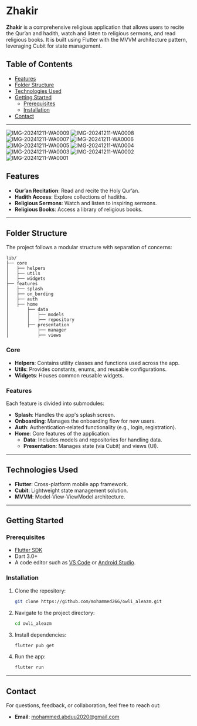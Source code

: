 # Zhakir

**Zhakir** is a comprehensive religious application that allows users to recite the Qur’an and hadith, 
watch and listen to religious sermons, and read religious books. 
It is built using Flutter with the MVVM architecture pattern, 
leveraging Cubit for state management.

## Table of Contents
- [Features](#features)
- [Folder Structure](#folder-structure)
- [Technologies Used](#technologies-used)
- [Getting Started](#getting-started)
  - [Prerequisites](#prerequisites)
  - [Installation](#installation)
- [Contact](#contact)

---
![IMG-20241211-WA0009](https://github.com/user-attachments/assets/91c7016e-a6d6-4855-8304-a2c678affecc)
![IMG-20241211-WA0008](https://github.com/user-attachments/assets/0b357596-2a99-4e36-a97f-247f6b55f424)
![IMG-20241211-WA0007](https://github.com/user-attachments/assets/456bffe3-7125-4b38-880c-5f9919104daa)
![IMG-20241211-WA0006](https://github.com/user-attachments/assets/9e19f12e-99aa-4c3e-8114-023f17b093ea)
![IMG-20241211-WA0005](https://github.com/user-attachments/assets/f95936a4-bc21-407c-bb31-73a8d46e203b)
![IMG-20241211-WA0004](https://github.com/user-attachments/assets/e0e64b71-1a23-4e81-9c4c-5ee4ab69f26a)
![IMG-20241211-WA0003](https://github.com/user-attachments/assets/75428da9-2786-40d6-add6-ae11c668adc8)
![IMG-20241211-WA0002](https://github.com/user-attachments/assets/8984035f-d332-425c-9317-c6f3dd1b142e)
![IMG-20241211-WA0001](https://github.com/user-attachments/assets/fc08e2a3-20cd-4540-9e17-bafa2b925fb2)

## Features
- **Qur’an Recitation**: Read and recite the Holy Qur’an.
- **Hadith Access**: Explore collections of hadiths.
- **Religious Sermons**: Watch and listen to inspiring sermons.
- **Religious Books**: Access a library of religious books.

---

## Folder Structure
The project follows a modular structure with separation of concerns:

```
lib/
├── core
│   ├── helpers
│   ├── utils
│   ├── widgets
├── features
│   ├── splash
│   ├── on_bording
│   ├── auth
│   ├── home
│       ├── data
│       │   ├── models
│       │   ├── repository
│       ├── presentation
│           ├── manager
│           ├── views
```

### Core
- **Helpers**: Contains utility classes and functions used across the app.
- **Utils**: Provides constants, enums, and reusable configurations.
- **Widgets**: Houses common reusable widgets.

### Features
Each feature is divided into submodules:
- **Splash**: Handles the app's splash screen.
- **Onboarding**: Manages the onboarding flow for new users.
- **Auth**: Authentication-related functionality (e.g., login, registration).
- **Home**: Core features of the application.
  - **Data**: Includes models and repositories for handling data.
  - **Presentation**: Manages state (via Cubit) and views (UI).

---

## Technologies Used
- **Flutter**: Cross-platform mobile app framework.
- **Cubit**: Lightweight state management solution.
- **MVVM**: Model-View-ViewModel architecture.

---

## Getting Started

### Prerequisites
- [Flutter SDK](https://docs.flutter.dev/get-started/install)
- Dart 3.0+
- A code editor such as [VS Code](https://code.visualstudio.com/) or [Android Studio](https://developer.android.com/studio).

### Installation
1. Clone the repository:
   ```bash
   git clone https://github.com/mohammed266/owli_aleazm.git
   ```

2. Navigate to the project directory:
   ```bash
   cd owli_aleazm
   ```

3. Install dependencies:
   ```bash
   flutter pub get
   ```

4. Run the app:
   ```bash
   flutter run
   ```

---

## Contact
For questions, feedback, or collaboration, feel free to reach out:
- **Email**: mohammed.abduu2020@gmail.com

